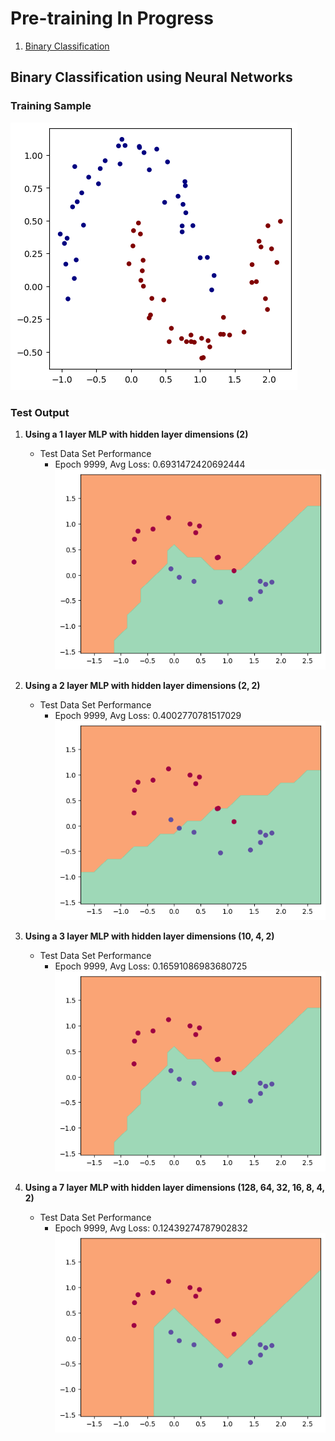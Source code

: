 # Pre-training In Progress

1. [Binary Classification](#binary-classification-using-neural-networks)

## Binary Classification using Neural Networks

### Training Sample
![alt text](artifacts/image.png)

### Test Output

1. **Using a 1 layer MLP with hidden layer dimensions (2)**
    - Test Data Set Performance
      - Epoch 9999, Avg Loss: 0.6931472420692444
    ![alt text](artifacts/image-1.png)

2. **Using a 2 layer MLP with hidden layer dimensions (2, 2)**
    - Test Data Set Performance
      - Epoch 9999, Avg Loss: 0.4002770781517029
    ![alt text](artifacts/image-3.png)

3. **Using a 3 layer MLP with hidden layer dimensions (10, 4, 2)**
    - Test Data Set Performance
      - Epoch 9999, Avg Loss: 0.16591086983680725
    ![alt text](artifacts/image-1.png)

4. **Using a 7 layer MLP with hidden layer dimensions (128, 64, 32, 16, 8, 4, 2)**
    - Test Data Set Performance
      - Epoch 9999, Avg Loss: 0.12439274787902832
    ![alt text](artifacts/image-4.png)
